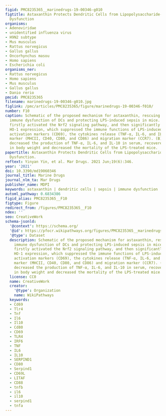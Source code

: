 ```yaml
---
figid: PMC8235365__marinedrugs-19-00346-g010
figtitle: Astaxanthin Protects Dendritic Cells from Lipopolysaccharide-Induced Immune
  Dysfunction
organisms:
- Adenoviridae
- unidentified influenza virus
- H9N2 subtype
- Mus musculus
- Rattus norvegicus
- Gallus gallus
- Oncorhynchus masou
- Homo sapiens
- Escherichia coli
organisms_ner:
- Rattus norvegicus
- Homo sapiens
- Mus musculus
- Gallus gallus
- Danio rerio
pmcid: PMC8235365
filename: marinedrugs-19-00346-g010.jpg
figlink: /pmc/articles/PMC8235365/figure/marinedrugs-19-00346-f010/
number: F10
caption: Schematic of the proposed mechanism for astaxanthin, rescuing the LPS-induced
  immune dysfunction of DCs and protecting LPS-induced sepsis in mice. (A) Astaxanthin
  firstly activated the Nrf2 signaling pathway, and then significantly upregulated
  HO-1 expression, which suppressed the immune functions of LPS-induced DCs, including
  activation markers (CD69), the cytokines release (TNF-α, IL-6, and IL-10), phenotypic
  marker (MHCII, CD40, CD80, and CD86) and migration marker (CCR7). (B) Astaxanthin
  decreased the production of TNF-α, IL-6, and IL-10 in serum, recovered the change
  in body weight and decreased the mortality of the LPS-treated mice.
papertitle: Astaxanthin Protects Dendritic Cells from Lipopolysaccharide-Induced Immune
  Dysfunction.
reftext: Yinyan Yin, et al. Mar Drugs. 2021 Jun;19(6):346.
year: '2021'
doi: 10.3390/md19060346
journal_title: Marine Drugs
journal_nlm_ta: Mar Drugs
publisher_name: MDPI
keywords: astaxanthin | dendritic cells | sepsis | immune dysfunction | lipopolysaccharide
automl_pathway: 0.6834386
figid_alias: PMC8235365__F10
figtype: Figure
redirect_from: /figures/PMC8235365__F10
ndex: ''
seo: CreativeWork
schema-jsonld:
  '@context': https://schema.org/
  '@id': https://pfocr.wikipathways.org/figures/PMC8235365__marinedrugs-19-00346-g010.html
  '@type': Dataset
  description: Schematic of the proposed mechanism for astaxanthin, rescuing the LPS-induced
    immune dysfunction of DCs and protecting LPS-induced sepsis in mice. (A) Astaxanthin
    firstly activated the Nrf2 signaling pathway, and then significantly upregulated
    HO-1 expression, which suppressed the immune functions of LPS-induced DCs, including
    activation markers (CD69), the cytokines release (TNF-α, IL-6, and IL-10), phenotypic
    marker (MHCII, CD40, CD80, and CD86) and migration marker (CCR7). (B) Astaxanthin
    decreased the production of TNF-α, IL-6, and IL-10 in serum, recovered the change
    in body weight and decreased the mortality of the LPS-treated mice.
  license: CC0
  name: CreativeWork
  creator:
    '@type': Organization
    name: WikiPathways
  keywords:
  - Cd69
  - Tlr4
  - Tnf
  - Il6
  - Il10
  - Cd80
  - CD69
  - TLR4
  - IRF6
  - TNF
  - IL6
  - IL10
  - SERPIND1
  - CD80
  - Serpind1
  - CD69L
  - LITAF
  - CD88
  - tnfb
  - il6
  - il10
  - serpind1
  - tnfa
---
```

